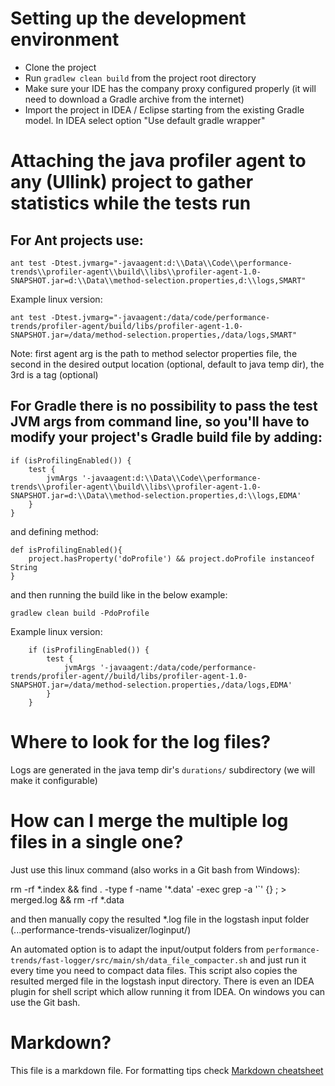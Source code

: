 # Setting up the development environment

* Clone the project
* Run `gradlew clean build` from the project root directory
* Make sure your IDE has the company proxy configured properly (it will need to download a Gradle archive from the internet)
* Import the project in IDEA / Eclipse starting from the existing Gradle model. In IDEA select option "Use default gradle wrapper"

# Attaching the java profiler agent to any (Ullink) project to gather statistics while the tests run

## For Ant projects use:

```
ant test -Dtest.jvmarg="-javaagent:d:\\Data\\Code\\performance-trends\\profiler-agent\\build\\libs\\profiler-agent-1.0-SNAPSHOT.jar=d:\\Data\\method-selection.properties,d:\\logs,SMART"
```

Example linux version:

```
ant test -Dtest.jvmarg="-javaagent:/data/code/performance-trends/profiler-agent/build/libs/profiler-agent-1.0-SNAPSHOT.jar=/data/method-selection.properties,/data/logs,SMART"
```

Note: first agent arg is the path to method selector properties file, the second in the desired output location (optional, default to java temp dir), the 3rd is a tag (optional)


## For Gradle there is no possibility to pass the test JVM args from command line, so you'll have to modify your project's Gradle build file by adding:

```
if (isProfilingEnabled()) {
    test {
        jvmArgs '-javaagent:d:\\Data\\Code\\performance-trends\\profiler-agent\\build\\libs\\profiler-agent-1.0-SNAPSHOT.jar=d:\\Data\\method-selection.properties,d:\\logs,EDMA'
    }
}
```

and defining method:

```
def isProfilingEnabled(){
    project.hasProperty('doProfile') && project.doProfile instanceof String
}
```

and then running the build like in the below example:

 `gradlew clean build -PdoProfile`


 Example linux version:

```
    if (isProfilingEnabled()) {
        test {
            jvmArgs '-javaagent:/data/code/performance-trends/profiler-agent//build/libs/profiler-agent-1.0-SNAPSHOT.jar=/data/method-selection.properties,/data/logs,EDMA'
        }
    }
```


# Where to look for the log files?

 Logs are generated in the java temp dir's `durations/` subdirectory (we will make it configurable)


# How can I merge the multiple log files in a single one?

 Just use this linux command (also works in a Git bash from Windows):

 rm -rf *.index && find . -type f -name '\*.data' -exec grep -a '`' {} \; > merged.log && rm -rf *.data

 and then manually copy the resulted *.log file in the logstash input folder (...performance-trends-visualizer/loginput/)

 An automated option is to adapt the input/output folders from `performance-trends/fast-logger/src/main/sh/data_file_compacter.sh`
 and just run it every time you need to compact data files. This script also copies the resulted merged file in the logstash input directory.
 There is even an IDEA plugin for shell script which allow running it from IDEA. On windows you can use the Git bash.

# Markdown?

This file is a markdown file. For formatting tips check [Markdown cheatsheet](https://github.com/adam-p/markdown-here/wiki/Markdown-Cheatsheet)